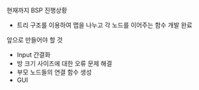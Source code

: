 현재까지 BSP 진행상황
 - 트리 구조를 이용하여 맵을 나누고 각 노드를 이어주는 함수 개발 완료

앞으로 만들어야 할 것
 - Input 간결화
 - 방 크기 사이즈에 대한 오류 문제 해결
 - 부모 노드들의 연결 함수 생성
 - GUI
